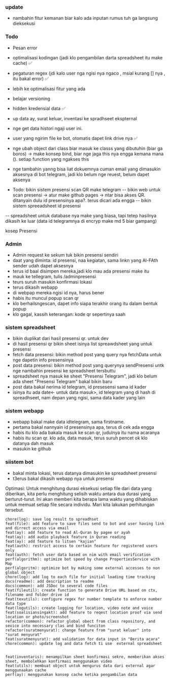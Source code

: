 










### update
- nambahin fitur kemanan biar kalo ada inputan rumus tuh ga langsung dieksekusi


### Todo
- Pesan error
- optimalisasi kodingan (jadi klo pengambilan darta spreadsheet itu make cache) ✅

- pegaturan regex (jdi kalo user nga ngisi nya ngaco , msial kurang [] nya , itu bakal error) ✅

- lebih ke optimalisasi fitur yang ada
- belajar versioning 
- hidden kredensial data ✅
- up data ay, surat keluar, inventasi ke spradhseet ekspternal
- nge get data histori ngaji user ini. 
- user yang ngirim file ke bot, otomatis dapet link drive nya ✅
- nge ubah object dari class biar masuk ke classs yang dibutuhin (biar ga boros) -> make konsep bind, biar nge jaga this nya engga kemana mana (). setiap function yang ngakses this
- nge tambahin yanng bisa liat dokuemnya cuman email yang dimasukin aksesnya di bot telegram, jadi klo belum nge reuest, belum dapet aksenya

- Todo: bikin sistem presensi scan QR make telegram
-- bikin web untuk scan presensi -> atur make github pages -> ntar bisa akses QR. ditanyain dulu id presensinya apa?. terus dicari ada engga
--  bikin sistem spreeadsheet id presensi

-- spreadsheet untuk database nya make yang biasa, tapi tetep hasilnya dikasih ke luar (data id telegramnya di encryp make md 5 biar gampang)


kosep Presensi
### Admin
- Admin request ke sekum tuk bikin presensi sendiri
- daat yang diminta: id presensi, naa kegiatan, sama linkn yang Al-FAth sender udah dapet aksesnya
- terus id baal disimpen mereka,jadi klo mau ada presensi make itu
- mauk ke tellegram, tulis /adminpresensi
- teurs suruh masukin konfirmasi lokasi
- terus dikasih webapp
- di webpap mereka ngisi id nya, harus bener
- habis itu muncul popup scan qr
- klo berhailsngescan, dapet info siapa terakhir orang itu dalam bentuk popup
- klo gagal, kassih keterangan: kode qr sepertinya saah

### sistem spreadsheet
- bikin duplikat dari hasil presensi qr. untuk dev
- di hasil presensi qr bikin sheet isinya list spreawdsheet yang untuk presensi
- fetch data presensi: bikin method post yang query nya fetchData untuk nge dapetin info presensinya
- post data presensi: bikin method post yang querynya sendPresensi untk nge nambahin presensi ke spreadsheet tersbuttu
- spreadsheet nya masuk ke sheet "Presensi Telegram", jadi klo belum ada sheet "Presensi Telegram" bakal bikin baru
- post data bakal nerima   id telegram, id presesensi sama id kader 
- isinya itu ada date<- untuk data masuk>,   id telegram yang di hash di spreadhseet, nam depan yang ngisi, sama data kader yang lain
### sistem webapp
- webapp bakal make data idtelegram, sama firstname. 
- pertama bakal nannyain id presensinya apa, terus di cek ada engga
- habis itu klo ada bakala masuk ke scan qr, judulnya itu nama acaranya
- habis itu scan qr. klo ada, data masuk, terus suruh pencet ok klo datanya dah masuk
- masukin ke github
### siistem bot
- bakal minta lokasi, terus datanya dimasukin ke spreadsheet presensi
- t3erus bakal dikasih webapp nya untuk presensi


Optimasi:
Untuk menghitung durasi eksekusi setiap file dari data yang diberikan, kita perlu menghitung selisih waktu antara dua durasi yang berturut-turut. Ini akan memberi kita berapa lama waktu yang dihabiskan untuk memuat setiap file secara individu. Mari kita lakukan perhitungan tersebut.



```git
chore(log): save log result to spreadhset
feat(file): add feature to save files send to bot and user having link and dirrect access via email
feat(ay): add feature to read Al-Quran by pagee or ayah
feat(ay): add audio playback feature in Quran reading 
feat(ay): add feature to litsen "kajian"
feat(auth): restrict access to certain feature for registered users only
feat(auth): fetch user data based on nim with email verification
perf(algorithm): optimize bot speed by change PropertiesService with Map
perf(algoritm): optimize bot by making some external accesses to non global object
chore(log): add log to each file for initial loading time tracking
docs(readme): add description to readme
docs(common): add JSDoc to several code files
feat(fileutil): create function to generate Drive URL based on ctx, filename and folder drive id
feat(texutils): configure regex for number template to enforce number data type
feat(logutils): create logging for location, video note and voice
feat(soalisiansingakt): add feature to reqest location proof via send location or photo/screenshot
refactor(common): refactor global obect from class repository, and sevice into necessary clas and bind funciton
refactor(suratmenyurat): change feature from "surat keluar" into "surat menyurat"
feat(suratmenyurat): add validation for data input in "Berita acara"
chore(common): update log and data fetch ti use  external spreadsheet


```

```git
feat(inventaris): menampilkan sheet konfirmasi sekre, memberikan akses sheet, membolehkan konfirmasi menggunakan video
feat(utils): membuat object untuk mengurus data dari external agar menggunaakan cache
perf(ay): menggunakan konsep cache ketika pengambilan data
```